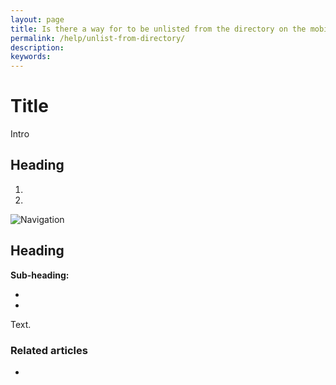 ```yaml
---
layout: page
title: Is there a way for to be unlisted from the directory on the mobile app?
permalink: /help/unlist-from-directory/
description:
keywords:
---
```


# Title

Intro

## Heading

1.
2.

![Navigation](images/foldername/file.png)

## Heading

**Sub-heading:**

*
*

Text.

### Related articles

*
